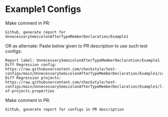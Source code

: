 # Example1 Configs
Make comment in PR:
```
Github, generate report for UnnecessarySemicolonAfterTypeMemberDeclaration/Example1
```
OR as alternate:
Paste below given to PR description to use such test configs:
```
Report label: UnnecessarySemicolonAfterTypeMemberDeclaration/Example1
Diff Regression config: https://raw.githubusercontent.com/checkstyle/test-configs/main/UnnecessarySemicolonAfterTypeMemberDeclaration/Example1/config.xml
Diff Regression projects: https://raw.githubusercontent.com/checkstyle/test-configs/main/UnnecessarySemicolonAfterTypeMemberDeclaration/Example1/list-of-projects.properties
```
Make comment in PR:
```
Github, generate report for configs in PR description
```
